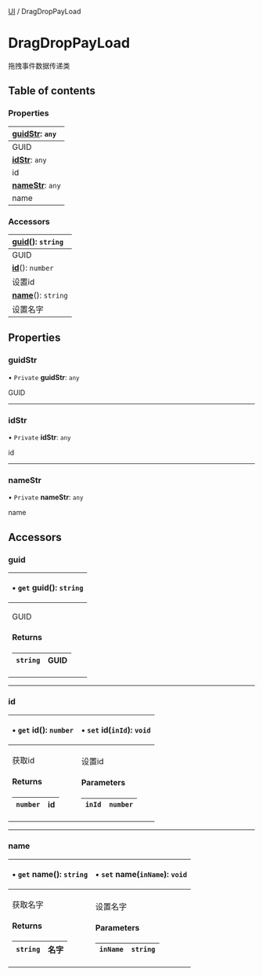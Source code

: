 [UI](../groups/UI.UI.md) / DragDropPayLoad

# DragDropPayLoad <Badge type="tip" text="Class" /> <Score text="DragDropPayLoad" />

拖拽事件数据传递类

## Table of contents

### Properties <Score text="Properties" /> 
| **[guidStr](mw.DragDropPayLoad.md#guidstr)**: `any`  |
| :-----|
| GUID|
| **[idStr](mw.DragDropPayLoad.md#idstr)**: `any`  |
| id|
| **[nameStr](mw.DragDropPayLoad.md#namestr)**: `any`  |
| name|

### Accessors <Score text="Accessors" /> 
| **[guid](mw.DragDropPayLoad.md#guid)**(): `string`  |
| :-----|
| GUID|
| **[id](mw.DragDropPayLoad.md#id)**(): `number`  |
| 设置id|
| **[name](mw.DragDropPayLoad.md#name)**(): `string`  |
| 设置名字|

## Properties

### guidStr <Score text="guidStr" /> 

• `Private` **guidStr**: `any`

GUID

___

### idStr <Score text="idStr" /> 

• `Private` **idStr**: `any`

id

___

### nameStr <Score text="nameStr" /> 

• `Private` **nameStr**: `any`

name

## Accessors

### guid <Score text="guid" /> 

<table class="get-set-table">
<thead><tr>
<th style="text-align: left">

• `get` **guid**(): `string`

</th>
</tr></thead>
<tbody><tr>
<td style="text-align: left">


GUID

#### Returns

| `string` | GUID |
| :------ | :------ |

</td>
</tr></tbody>
</table>

___

### id <Score text="id" /> 

<table class="get-set-table">
<thead><tr>
<th style="text-align: left">

• `get` **id**(): `number`

</th>
<th style="text-align: left">

• `set` **id**(`inId`): `void`

</th>
</tr></thead>
<tbody><tr>
<td style="text-align: left">


获取id

#### Returns

| `number` | id |
| :------ | :------ |


</td>
<td style="text-align: left">


设置id

#### Parameters

| `inId` | `number` |
| :------ | :------ |



</td>
</tr></tbody>
</table>

___

### name <Score text="name" /> 

<table class="get-set-table">
<thead><tr>
<th style="text-align: left">

• `get` **name**(): `string`

</th>
<th style="text-align: left">

• `set` **name**(`inName`): `void`

</th>
</tr></thead>
<tbody><tr>
<td style="text-align: left">


获取名字

#### Returns

| `string` | 名字 |
| :------ | :------ |


</td>
<td style="text-align: left">


设置名字

#### Parameters

| `inName` | `string` |
| :------ | :------ |


</td>
</tr></tbody>
</table>


